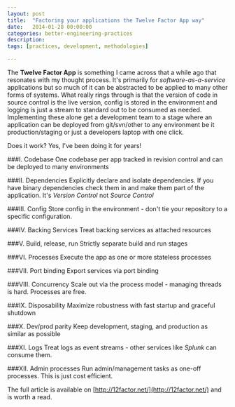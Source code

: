 ```yaml
---
layout: post
title:  "Factoring your applications the Twelve Factor App way"
date:   2014-01-28 00:00:00
categories: better-engineering-practices 
description: 
tags: [practices, development, methodologies]

---
```

The **Twelve Factor App** is something I came across that a while ago that resonates with my thought process. It's primarily for *software-as-a-service* applications but so much of it can be abstracted to be applied to many other forms of systems.
<linebreak>
What really rings through is that the version of code in source control is the live version, config is stored in the environment and logging is just a stream to standard out to be consumed as needed. Implementing these alone get a development team to a stage where an application can be deployed from git/svn/other to any environment be it production/staging or just a developers laptop with one click.

Does it work? Yes, I've been doing it for years!

###I. Codebase
One codebase per app tracked in revision control and can be deployed to many environments

###II. Dependencies
Explicitly declare and isolate dependencies. If you have binary dependencies check them in and make them part of the application. It's *Version Control* not *Source Control* 

###III. Config
Store config in the environment - don't tie your repository to a specific configuration. 

###IV. Backing Services
Treat backing services as attached resources

###V. Build, release, run
Strictly separate build and run stages

###VI. Processes
Execute the app as one or more stateless processes

###VII. Port binding
Export services via port binding

###VIII. Concurrency
Scale out via the process model - managing threads is hard. Processes are free.

###IX. Disposability
Maximize robustness with fast startup and graceful shutdown

###X. Dev/prod parity
Keep development, staging, and production as similar as possible

###XI. Logs
Treat logs as event streams - other services like *Splunk* can consume them.

###XII. Admin processes
Run admin/management tasks as one-off processes. This is just cost efficient.

The full article is available on [http://12factor.net/](http://12factor.net/) and is worth a read.